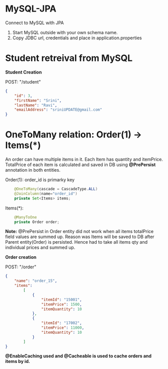 # MySQL-JPA
Connect to MySQL with JPA

1. Start MySQL outside with your own schema name. 
2. Copy JDBC url, credentials and place in application.properties

# Student retreival from MySQL

**Student Creation**

POST: "/student"
```json
{
	"id": 3,
	"firstName": "Srini",
	"lastName": "Ravi",
	"emailAddress": "sriniUPDATE@gmail.com"
}
```

# OneToMany relation: Order(1) -> Items(*)

An order can have multiple items in it. Each Item has quantity and itemPrice. TotalPrice of each item is calculated and saved in DB using **@PrePersist** annotation in both entities.

Order(1): order_id is primarky key
```java
    @OneToMany(cascade = CascadeType.ALL)
    @JoinColumn(name="order_id")
    private Set<Items> items;
```

Items(*):
```java
    @ManyToOne
    private Order order;
```


**Note:**
@PrePersist in Order entity did not work when all items totalPrice field values are summed up. Reason was Items will be saved to DB after Parent entity(Order) is persisted. Hence had to take all items qty and individual prices and summed up.

**Order creation**

POST: "/order"
```json
{
	"name": "order_15",
	"items":
		[
			{
				"itemId": "15001",
				"itemPrice": 1500,
				"itemQuantity": 10
			},
			{
				"itemId": "17002",
				"itemPrice": 11000,
				"itemQuantity": 10
			}
		]
}
```

**@EnableCaching used and @Cacheable is used to cache orders and items by id.**
